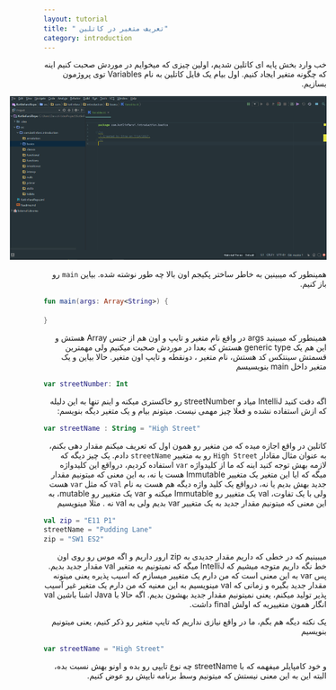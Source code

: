 ```yaml
---
layout: tutorial
title: " تعریف متغیر در کاتلین"
category: introduction
---
```



<div dir="rtl" markdown="1">



خب وارد بخش پایه ای کاتلین شدیم، اولین چیزی که میخوایم در موردش صحبت کنیم اینه که چگونه متغیر ایجاد کنیم. اول بیام یک فایل کاتلین به نام Variables توی پروژمون بسازیم.

<p style="width: calc(100% + 60px);">
<img src="/assets/img/introduction/declaring-variables-in-kotlin/first-view-of-variables.PNG" />
</p>

همینطور که میبینین به خاطر ساختر پکیجم اون بالا چه طور نوشته شده. بیاین `main` رو باز کنیم.

</div>

```kotlin
fun main(args: Array<String>) {
    
}
```

<div dir="rtl" markdown="1">

همینطور که میبینید args در واقع نام متغیر و تایپ و اون هم از جنس Array هستش و این هم یک generic type هستش که بعدا در موردش صحبت میکنیم ولی مهمترین قسمتش سینتکس کد هستش، نام متغیر ، دونقطه و تایپ اون متغیر.
حالا بیاین و یک متغیر داخل main بنویسیسم

</div>

```kotlin
var streetNumber: Int
```

<div dir="rtl" markdown="1">

اگه دقت کنید IntelliJ میاد و streetNumber رو خاکستری میکنه و اینم تنها به این دلیله که ازش استفاده نشده و فعلا چیز مهمی نیست. میتونم بیام و یک متغیر دیگه بنویسم:

</div>

```kotlin
var streetName : String = "High Street"
```

<div dir="rtl" markdown="1">

کاتلین در واقع اجازه میده که من متغیر رو همون اول که تعریف میکنم مقدار دهی بکنم، به عنوان مثال  مقادار `High Street` رو به متغییر `streetName` دادم.  یک چیز دیگه که لازمه بهش توجه کنید اینه که ما از کلیدواژه `var` استفاده کردیم، درواقع این کلیدواژه میگه که ایا این متغیر یک متغییر Immutable هست یا نه، به این معنی که میتونیم مقدار جدید بهش بدیم یا نه، درواقع یک کلید واژه دیگه هم هست به نام `val` که مثل `var` هست ولی با یک تفاوت، val یک متغییر رو Immutable میکنه و var یک متغییر رو mutable، به این معنی که میتونیم مقدار جدید به یک متغییر var بدیم ولی به val نه .
مثلا مینویسیم

</div>

```kotlin
val zip = "E11 P1"
streetName = "Pudding Lane"
zip = "SW1 ES2"
```

<div dir="rtl" markdown="1">

میبینیم که در خطی که داریم مقدار جدیدی به zip ارور داریم و اگه موس رو روی اون خط نگه داریم متوجه میشیم که IntelliJ میگه که نمیتونیم به متغیر val مقدار جدید بدیم. پس var به این معنی است که من دارم یک متغییر میسازم که اسیب پذیره یعنی میتونه مقدار جدید بگیره و زمانی که val مینویسیم به این معنیه که من دارم یک متغیر غیر آسیب پذیر تولید میکنم، یعنی نمیتونیم مقدار جدید بهشون بدیم. اگه حالا با Java اشنا باشین val انگار همون متغییریه که اولش final داشت.

یک نکته دیگه هم بگم، ما در واقع نیازی نداریم که تایپ متغیر رو ذکر کنیم، یعنی میتونیم بنویسیم 

</div>

```kotlin
var streetName = "High Street"
```

<div dir="rtl" markdown="1">

و خود کامپایلر میفهمه که با streetName چه نوع تایپی رو بده و اونو بهش نسبت بده، البته این به این معنی نیستش که میتونیم وسط برنامه تایپش رو عوض کنیم.

</div>
